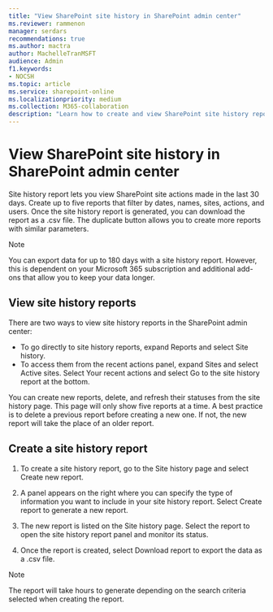 ```yaml
---
title: "View SharePoint site history in SharePoint admin center"
ms.reviewer: rammenon
manager: serdars
recommendations: true
ms.author: mactra
author: MachelleTranMSFT
audience: Admin
f1.keywords:
- NOCSH
ms.topic: article
ms.service: sharepoint-online
ms.localizationpriority: medium
ms.collection: M365-collaboration
description: "Learn how to create and view SharePoint site history reports."
---
```


# View SharePoint site history in SharePoint admin center

Site history report lets you view SharePoint site actions made in the last 30 days. Create up to five reports that filter by dates, names, sites, actions, and users. Once the site history report is generated, you can download the report as a .csv file. The duplicate button allows you to create more reports with similar parameters.

> [!NOTE]
> You can export data for up to 180 days with a site history report. However, this is dependent on your Microsoft 365 subscription and additional add-ons that allow you to keep your data longer.

## View site history reports

There are two ways to view site history reports in the SharePoint admin center:

- To go directly to site history reports, expand Reports and select Site history.
- To access them from the recent actions panel, expand Sites and select Active sites. Select Your recent actions and select Go to the site history report at the bottom.

You can create new reports, delete, and refresh their statuses from the site history page. This page will only show five reports at a time. A best practice is to delete a previous report before creating a new one. If not, the new report will take the place of an older report.

## Create a site history report

1. To create a site history report, go to the Site history page and select Create new report.  

2. A panel appears on the right where you can specify the type of information you want to include in your site history report. Select Create report to generate a new report.

3. The new report is listed on the Site history page. Select the report to open the site history report panel and monitor its status.

4. Once the report is created, select Download report to export the data as a .csv file.

> [!NOTE]
The report will take hours to generate depending on the search criteria selected when creating the report.

